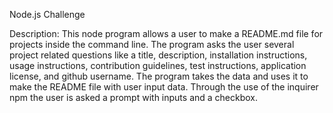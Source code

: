 Node.js Challenge

Description: This node program allows a user to make a README.md file for projects inside the command line. The program asks the user several project related questions like a title, description, installation instructions, usage instructions, contribution guidelines, test instructions, application license, and github username. The program takes the data and uses it to make the README file with user input data. 
Through the use of the inquirer npm the user is asked a prompt with inputs and a checkbox. 